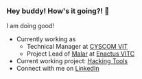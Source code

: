### Hey buddy! How's it going?! 👋

<!--
**Laksha30/Laksha30** is a ✨ _special_ ✨ repository because its `README.md` (this file) appears on your GitHub profile.

Here are some ideas to get you started:

- 🔭 I’m currently working on ...
- 🌱 I’m currently learning ...
- 👯 I’m looking to collaborate on ...
- 🤔 I’m looking for help with ...
- 💬 Ask me about ...
- 📫 How to reach me: ...
- 😄 Pronouns: ...
- ⚡ Fun fact: ...
-->
I am doing good! 
- Currently working as 
    - Technical Manager at [CYSCOM VIT](https://cyscomvit.com/)
    - Project Lead of [Malar](https://www.enactusvitc.org/malar#top) at [Enactus VITC](https://www.enactusvitc.org/)
- Current working project: [Hacking Tools](https://github.com/Laksha30/Hacking_tools)
- Connect with me on [LinkedIn](https://www.linkedin.com/in/laksha-sekar-135ba21b5/)
